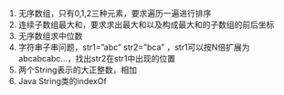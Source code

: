 1. 无序数组，只有0,1,2三种元素，要求遍历一遍进行排序
2. 连续子数组最大和，要求求出最大和以及构成最大和的子数组的前后坐标
3. 无序数组求中位数
4. 字符串子串问题，str1=”abc” str2=”bca” ，str1可以按N倍扩展为abcabcabc...，找出str2在str1中出现的位置
5. 两个String表示的大正整数，相加
6. Java String类的indexOf

